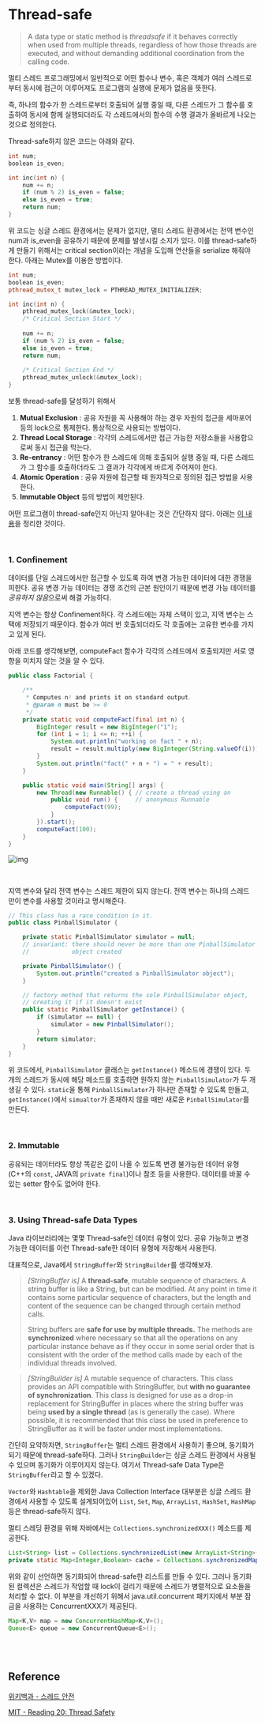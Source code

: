 # Thread-safe

> A data type or static method is *threadsafe* if it behaves correctly when used from multiple threads, regardless of how those threads are executed, and without demanding additional coordination from the calling code.

멀티 스레드 프로그래밍에서 일반적으로 어떤 함수나 변수, 혹은 객체가 여러 스레드로부터 동시에 접근이 이루어져도 프로그램의 실행에 문제가 없음을 뜻한다.

즉, 하나의 함수가 한 스레드로부터 호출되어 실행 중일 때, 다른 스레드가 그 함수를 호출하여 동시에 함께 실행되더라도 각 스레드에서의 함수의 수행 결과가 올바르게 나오는 것으로 정의한다.

Thread-safe하지 않은 코드는 아래와 같다.

```cpp
int num;
boolean is_even;

int inc(int n) {
    num += n;
    if (num % 2) is_even = false;
    else is_even = true;
    return num;
}
```

위 코드는 싱글 스레드 환경에서는 문제가 없지만, 멀티 스레드 환경에서는 전역 변수인 num과 is_even을 공유하기 때문에 문제를 발생시킬 소지가 있다. 이를 thread-safe하게 만들기 위해서는 critical section이라는 개념을 도입해 연산들을 serialize 해줘야 한다. 아래는 Mutex를 이용한 방법이다.

```cpp
int num;
boolean is_even;
pthread_mutex_t mutex_lock = PTHREAD_MUTEX_INITIALIZER;

int inc(int n) {
    pthread_mutex_lock(&mutex_lock);
    /* Critical Section Start */
    
    num += n;
    if (num % 2) is_even = false;
    else is_even = true;
    return num;
    
    /* Critical Section End */
	pthread_mutex_unlock(&mutex_lock);
}
```

보통 thread-safe를 달성하기 위해서

1. **Mutual Exclusion** : 공유 자원을 꼭 사용해야 하는 경우 자원의 접근을 세마포어 등의 lock으로 통제한다. 통상적으로 사용되는 방법이다.
2. **Thread Local Storage** : 각각의 스레드에서만 접근 가능한 저장소들을 사용함으로써 동시 접근을 막는다.
3. **Re-entrancy** : 어떤 함수가 한 스레드에 의해 호출되어 실행 중일 때, 다른 스레드가 그 함수를 호출하더라도 그 결과가 각각에게 바르게 주어져야 한다.
4. **Atomic Operation** : 공유 자원에 접근할 때 원자적으로 정의된 접근 방법을 사용한다.
5. **Immutable Object** 등의 방법이 제안된다.

어떤 프로그램이 thread-safe인지 아닌지 알아내는 것은 간단하지 않다. 아래는 [이 내용](http://web.mit.edu/6.005/www/fa15/classes/20-thread-safety/)을 정리한 것이다.

<br>

### 1. Confinement

데이터를 단일 스레드에서만 접근할 수 있도록 하여 변경 가능한 데이터에 대한 경쟁을 피한다. 공유 변경 가능 데이터는 경쟁 조건의 근본 원인이기 때문에 변경 가능 데이터를 *공유하지 않음*으로써 해결 가능하다.

지역 변수는 항상 Confinement하다. 각 스레드에는 자체 스택이 있고, 지역 변수는 스택에 저장되기 때문이다. 함수가 여러 번 호출되더라도 각 호출에는 고유한 변수를 가지고 있게 된다.

아래 코드를 생각해보면, computeFact 함수가 각각의 스레드에서 호출되지만 서로 영향을 미치지 않는 것을 알 수 있다.

```java
public class Factorial {

    /**
     * Computes n! and prints it on standard output.
     * @param n must be >= 0
     */
    private static void computeFact(final int n) {
        BigInteger result = new BigInteger("1");
        for (int i = 1; i <= n; ++i) {
            System.out.println("working on fact " + n);
            result = result.multiply(new BigInteger(String.valueOf(i)));
        }
        System.out.println("fact(" + n + ") = " + result);
    }

    public static void main(String[] args) {
        new Thread(new Runnable() { // create a thread using an
            public void run() {     // anonymous Runnable
                computeFact(99);
            }
        }).start();
        computeFact(100);
    }
}
```

![img](http://web.mit.edu/6.005/www/fa15/classes/20-thread-safety/figures/confinement-3.png)

<br>

지역 변수와 달리 전역 변수는 스레드 제한이 되지 않는다. 전역 변수는 하나의 스레드 만이 변수를 사용할 것이라고 명시해준다. 

```java
// This class has a race condition in it.
public class PinballSimulator {

    private static PinballSimulator simulator = null;
    // invariant: there should never be more than one PinballSimulator
    //            object created

    private PinballSimulator() {
        System.out.println("created a PinballSimulator object");
    }

    // factory method that returns the sole PinballSimulator object,
    // creating it if it doesn't exist
    public static PinballSimulator getInstance() {
        if (simulator == null) {
            simulator = new PinballSimulator();
        }
        return simulator;
    }
}
```

위 코드에서, `PinballSimulator` 클래스는 `getInstance()` 메소드에 경쟁이 있다. 두 개의 스레드가 동시에 해당 메소드를 호출하면 원하지 않는 `PinballSimulator`가 두 개 생길 수 있다. `static`을 통해 `PinballSimulator`가 하나만 존재할 수 있도록 만들고, `getInstance()`에서 `simualtor`가 존재하지 않을 때만 새로운 `PinballSimulator`를 만든다.

<br>

### 2. Immutable

공유되는 데이터라도 항상 똑같은 값이 나올 수 있도록 변경 불가능한 데이터 유형(C++의 `const`, JAVA의 `private final`)이나 참조 등을 사용한다. 데이터를 바꿀 수 있는 setter 함수도 없어야 한다.

<br>

### 3. Using Thread-safe Data Types

Java 라이브러리에는 몇몇 Thread-safe인 데이터 유형이 있다. 공유 가능하고 변경 가능한 데이터를 이런 Thread-safe한 데이터 유형에 저장해서 사용한다.

대표적으로, Java에서 `StringBuffer`와 `StringBuilder`를 생각해보자.

> *[StringBuffer is]* A **thread-safe**, mutable sequence of characters. A string buffer is like a String, but can be modified. At any point in time it contains some particular sequence of characters, but the length and content of the sequence can be changed through certain method calls.
>
> String buffers are **safe for use by multiple threads.** The methods are **synchronized** where necessary so that all the operations on any particular instance behave as if they occur in some serial order that is consistent with the order of the method calls made by each of the individual threads involved.

> *[StringBuilder is]* A mutable sequence of characters. This class provides an API compatible with StringBuffer, but **with no guarantee of synchronization**. This class is designed for use as a drop-in replacement for StringBuffer in places where the string buffer was being **used by a single thread** (as is generally the case). Where possible, it is recommended that this class be used in preference to StringBuffer as it will be faster under most implementations.

간단히 요약하자면, `StringBuffer`는 멀티 스레드 환경에서 사용하기 좋으며, 동기화가 되기 때문에 thread-safe하다. 그러나 `StringBuilder`는 싱글 스레드 환경에서 사용될 수 있으며 동기화가 이루어지지 않는다. 여기서 Thread-safe Data Type은 `StringBuffer`라고 할 수 있겠다.

`Vector`와 `Hashtable`을 제외한 Java Collection Interface 대부분은 싱글 스레드 환경에서 사용할 수 있도록 설계되어있어  `List`, `Set`, `Map`, `ArrayList`, `HashSet`, `HashMap` 등은 thread-safe하지 않다. 

멀티 스레딩 환경을 위해 자바에서는 `Collections.synchronizedXXX()` 메소드를 제공한다.

```java
List<String> list = Collections.synchronizedList(new ArrayList<String>());
private static Map<Integer,Boolean> cache = Collections.synchronizedMap(new HashMap<>());
```

위와 같이 선언하면 동기화되어 thread-safe한 리스트를 만들 수 있다. 그러나 동기화된 컬렉션은 스레드가 작업할 때 lock이 걸리기 때문에 스레드가 병렬적으로 요소들을 처리할 수 없다. 이 부분을 개선하기 위해서 java.util.concurrent 패키지에서 부분 잠금을 사용하는 ConcurrentXXX가 제공된다.

```java
Map<K,V> map = new ConcurrentHashMap<K,V>();
Queue<E> queue = new ConcurrentQueue<E>();
```

<br><br>

## Reference

[위키백과 - 스레드 안전](https://ko.wikipedia.org/wiki/스레드_안전)

[MIT - Reading 20: Thread Safety](http://web.mit.edu/6.005/www/fa15/classes/20-thread-safety/)
